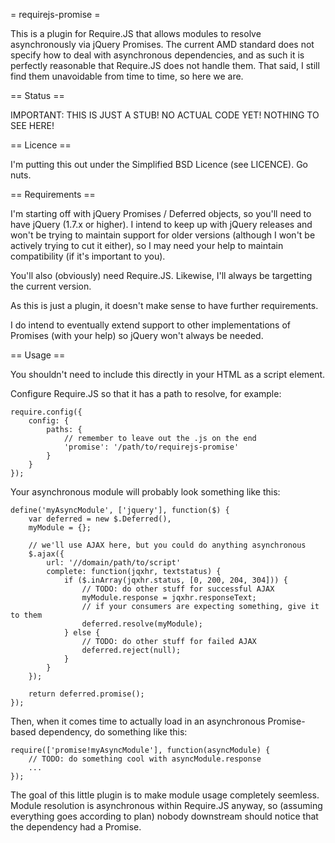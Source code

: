 = requirejs-promise =

This is a plugin for Require.JS that allows modules to resolve asynchronously via jQuery Promises. The current AMD standard does not specify how to deal with asynchronous dependencies, and as such it is perfectly reasonable that Require.JS does not handle them. That said, I still find them unavoidable from time to time, so here we are.

== Status ==

IMPORTANT: THIS IS JUST A STUB! NO ACTUAL CODE YET! NOTHING TO SEE HERE!

== Licence ==

I'm putting this out under the Simplified BSD Licence (see LICENCE). Go nuts.

== Requirements ==

I'm starting off with jQuery Promises / Deferred objects, so you'll need to have jQuery (1.7.x or higher). I intend to keep up with jQuery releases and won't be trying to maintain support for older versions (although I won't be actively trying to cut it either), so I may need your help to maintain compatibility (if it's important to you).

You'll also (obviously) need Require.JS. Likewise, I'll always be targetting the current version.

As this is just a plugin, it doesn't make sense to have further requirements.

I do intend to eventually extend support to other implementations of Promises (with your help) so jQuery won't always be needed.

== Usage ==

You shouldn't need to include this directly in your HTML as a script element.

Configure Require.JS so that it has a path to resolve, for example:

    require.config({
        config: {
            paths: {
                // remember to leave out the .js on the end
                'promise': '/path/to/requirejs-promise'
            }
        }
    });

Your asynchronous module will probably look something like this:

    define('myAsyncModule', ['jquery'], function($) {
        var deferred = new $.Deferred(),
        myModule = {};

        // we'll use AJAX here, but you could do anything asynchronous
        $.ajax({
            url: '//domain/path/to/script'
            complete: function(jqxhr, textstatus) {
                if ($.inArray(jqxhr.status, [0, 200, 204, 304])) {
                    // TODO: do other stuff for successful AJAX
                    myModule.response = jqxhr.responseText;
                    // if your consumers are expecting something, give it to them
                    deferred.resolve(myModule);
                } else {
                    // TODO: do other stuff for failed AJAX
                    deferred.reject(null);
                }
            }
        });

        return deferred.promise();
    });

Then, when it comes time to actually load in an asynchronous Promise-based dependency, do something like this:

    require(['promise!myAsyncModule'], function(asyncModule) {
        // TODO: do something cool with asyncModule.response
        ...
    });

The goal of this little plugin is to make module usage completely seemless. Module resolution is asynchronous within Require.JS anyway, so (assuming everything goes according to plan) nobody downstream should notice that the dependency had a Promise.

